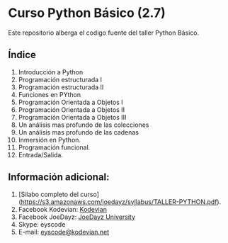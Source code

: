 Curso Python Básico (2.7)
===================

Este repositorio alberga el codigo fuente del taller Python Básico.

Índice
------

1. Introducción a Python
2. Programación estructurada I
3. Programación estructurada II
4. Funciones en PYthon
5. Programación Orientada a Objetos I
6. Programación Orientada a Objetos II
7. Programación Orientada a Objetos III
8. Un análisis mas profundo de las colecciones
9. Un análisis mas profundo de las cadenas
10. Inmersión en Python.
11. Programación funcional.
12. Entrada/Salida.

Información adicional:
----------------------

1. [Silabo completo del curso] (https://s3.amazonaws.com/joedayz/syllabus/TALLER-PYTHON.pdf).
2. Facebook Kodevian: [Kodevian](https://www.facebook.com/kodevian)
3. Facebook JoeDayz: [JoeDayz University](https://www.facebook.com/JoeDayzUniversity)
3. Skype: eyscode
4. E-mail: eyscode@kodevian.net



